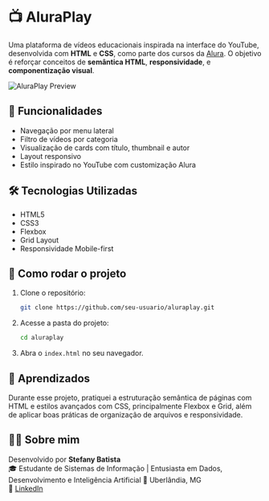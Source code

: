 # 📺 AluraPlay

Uma plataforma de vídeos educacionais inspirada na interface do YouTube, desenvolvida com **HTML** e **CSS**, como parte dos cursos da [Alura](https://www.alura.com.br/). O objetivo é reforçar conceitos de **semântica HTML**, **responsividade**, e **componentização visual**.

![AluraPlay Preview](./838a5968-da9d-4f7e-9d33-d8e80d91bd88.png)

## 🚀 Funcionalidades

- Navegação por menu lateral
- Filtro de vídeos por categoria
- Visualização de cards com título, thumbnail e autor
- Layout responsivo
- Estilo inspirado no YouTube com customização Alura

## 🛠️ Tecnologias Utilizadas

- HTML5
- CSS3
- Flexbox
- Grid Layout
- Responsividade Mobile-first

## 📂 Como rodar o projeto

1. Clone o repositório:
   ```bash
   git clone https://github.com/seu-usuario/aluraplay.git
   ```
2. Acesse a pasta do projeto:
   ```bash
   cd aluraplay
   ```
3. Abra o `index.html` no seu navegador.

## 🧠 Aprendizados

Durante esse projeto, pratiquei a estruturação semântica de páginas com HTML e estilos avançados com CSS, principalmente Flexbox e Grid, além de aplicar boas práticas de organização de arquivos e responsividade.

## 👩‍💻 Sobre mim

Desenvolvido por **Stefany Batista**  
🎓 Estudante de Sistemas de Informação | Entusiasta em Dados, Desenvolvimento e Inteligência Artificial 
📍 Uberlândia, MG  
📎 [LinkedIn](https://www.linkedin.com/in/stefanybrauns)
